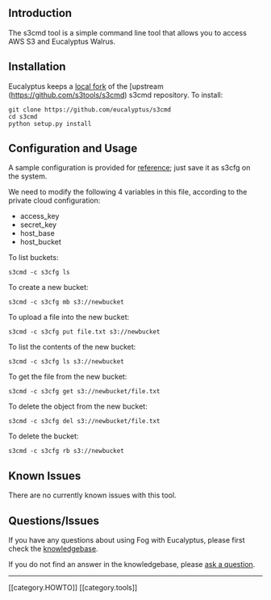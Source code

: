 ## Introduction

The s3cmd tool is a simple command line tool that allows you to access AWS S3 and Eucalyptus Walrus. 

## Installation

Eucalyptus keeps a [local fork](https://github.com/eucalyptus/s3cmd) of the [upstream (https://github.com/s3tools/s3cmd) s3cmd repository.  To install:

```
git clone https://github.com/eucalyptus/s3cmd
cd s3cmd
python setup.py install
```

## Configuration and Usage

A sample configuration is provided for [reference](https://gist.github.com/jeevanullas/5114186/raw/dcda873adb8c76f9d8ffcad370e3f1761b67daec/gistfile1.txt); just save it as s3cfg on the system.

We need to modify the following 4 variables in this file, according to the private cloud configuration:

* access_key 
* secret_key 
* host_base 
* host_bucket

To list buckets:

```
s3cmd -c s3cfg ls
```

To create a new bucket:

```
s3cmd -c s3cfg mb s3://newbucket
```

To upload a file into the new bucket:

```
s3cmd -c s3cfg put file.txt s3://newbucket
```

To list the contents of the new bucket:

```
s3cmd -c s3cfg ls s3://newbucket
```

To get the file from the new bucket:

```
s3cmd -c s3cfg get s3://newbucket/file.txt
```

To delete the object from the new bucket:

```
s3cmd -c s3cfg del s3://newbucket/file.txt
```

To delete the bucket:

```
s3cmd -c s3cfg rb s3://newbucket
```

## Known Issues

There are no currently known issues with this tool.

## Questions/Issues

If you have any questions about using Fog with Eucalyptus, please first check the [knowledgebase](https://engage.eucalyptus.com/customer/portal/articles/search?q=s3cmd).  

If you do not find an answer in the knowledgebase, please [ask a question](https://engage.eucalyptus.com/customer/portal/questions/new?q=s3cmd).

*****
[[category.HOWTO]]
[[category.tools]]